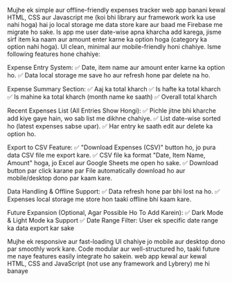 Mujhe ek simple aur offline-friendly expenses tracker web app banani kewal HTML, CSS aur Javascript me (koi bhi library aur framework work ka use nahi hoga) hai jo local storage me data store kare aur baad me Firebase me migrate ho sake. Is app me user date-wise apna kharcha add karega, jisme sirf item ka naam aur amount enter karne ka option hoga (category ka option nahi hoga). UI clean, minimal aur mobile-friendly honi chahiye. Isme following features hone chahiye:

Expense Entry System:
✅ Date, item name aur amount enter karne ka option ho.
✅ Data local storage me save ho aur refresh hone par delete na ho.

Expense Summary Section:
✅ Aaj ka total kharch
✅ Is hafte ka total kharch
✅ Is mahine ka total kharch (month name ke saath)
✅ Overall total kharch

Recent Expenses List (All Entries Show Hongi):
✅ Pichle jitne bhi kharche add kiye gaye hain, wo sab list me dikhne chahiye.
✅ List date-wise sorted ho (latest expenses sabse upar).
✅ Har entry ke saath edit aur delete ka option ho.

Export to CSV Feature:
✅ "Download Expenses (CSV)" button ho, jo pura data CSV file me export kare.
✅ CSV file ka format "Date, Item Name, Amount" hoga, jo Excel aur Google Sheets me open ho sake.
✅ Download button par click karane par File automatically download ho aur mobile/desktop dono par kaam kare.

Data Handling & Offline Support:
✅ Data refresh hone par bhi lost na ho.
✅ Expenses local storage me store hon taaki offline bhi kaam kare.

Future Expansion (Optional, Agar Possible Ho To Add Karein):
✅ Dark Mode & Light Mode ka Support
✅ Date Range Filter: User ek specific date range ka data export kar sake

Mujhe ek responsive aur fast-loading UI chahiye jo mobile aur desktop dono par smoothly work kare. Code modular aur well-structured ho, taaki future me naye features easily integrate ho sakein. web app kewal aur kewal HTML, CSS and JavaScript (not use any framework and Lybrery) me hi banaye
